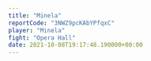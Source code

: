 ```yaml
---
title: "Minela"
reportCode: "3NWZ9pcKAbYPfqxC"
player: "Minela"
fight: "Opera Hall"
date: 2021-10-08T19:17:48.190000+00:00
---
```

